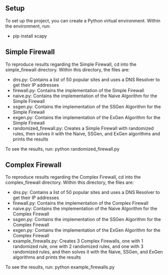 ## Setup
To set up the project, you can create a Python virtual environment. Within the environment, run: 
- pip install scapy

## Simple Firewall
To reproduce results regarding the Simple Firewall, cd into the simple_firewall directory. Within this directory, the files are:
- dns.py: Contains a list of 50 popular sites and uses a DNS Resolver to get their IP addresses
- firewall.py: Contains the implementation of the Simple Firewall
- naive.py: Contains the implementation of the Naive Algorithm for the Simple Firewall
- ssgen.py: Contains the implementation of the SSGen Algorithm for the Simple Firewall
- exgen.py: Contains the implementation of the ExGen Algorithm for the Simple Firewall
- randomized_firewall.py: Creates a Simple Firewall with randomized rules, then solves it with the Naive, SSGen, and ExGen algorithms and prints the results

To see the results, run: python randomized_firewall.py 

## Complex Firewall
To reproduce results regarding the Complex Firewall, cd into the complex_firewall directory. Within this directory, the files are:
- dns.py: Contains a list of 50 popular sites and uses a DNS Resolver to get their IP addresses
- firewall.py: Contains the implementation of the Complex Firewall
- naive.py: Contains the implementation of the Naive Algorithm for the Complex Firewall
- ssgen.py: Contains the implementation of the SSGen Algorithm for the Complex Firewall
- exgen.py: Contains the implementation of the ExGen Algorithm for the Complex Firewall
- example_firewalls.py: Creates 3 Complex Firewalls, one with 1 randomized rule, one with 2 randomized rules, and one with 3 randomized rules, and then solves it with the Naive, SSGen, and ExGen algorithms and prints the results

To see the results, run: python example_firewalls.py 
